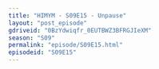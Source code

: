 ```yaml
---
title: "HIMYM - S09E15 - Unpause"
layout: "post_episode"
gdriveid: "0BzYdwiqfr_0EUTBWZ3BFRGJIeXM"
season: "S09"
permalink: "episode/S09E15.html"
episodeid: "S09E15"
---
```

